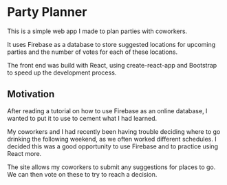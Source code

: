 # Party Planner

This is a simple web app I made to plan parties with coworkers.

It uses Firebase as a database to store suggested locations for upcoming parties and the number of votes for each of these locations.

The front end was build with React, using create-react-app and Bootstrap to speed up the development process.

## Motivation

After reading a tutorial on how to use Firebase as an online database, I wanted to put it to use to cement what I had learned.

My coworkers and I had recently been having trouble deciding where to go drinking the following weekend, as we often worked different schedules. I decided this was a good opportunity to use Firebase and to practice using React more.

The site allows my coworkers to submit any suggestions for places to go. We can then vote on these to try to reach a decision.
